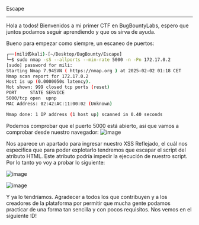 Escape
***
Hola a todos! Bienvenidos a mi primer CTF en BugBountyLabs, espero que juntos podamos seguir aprendiendo y que os sirva de ayuda.

Bueno para empezar como siempre, un escaneo de puertos:

```bash
┌──(mili㉿kali)-[~/Desktop/BugBounty/Escape]
└─$ sudo nmap -sS --allports --min-rate 5000 -n -Pn 172.17.0.2
[sudo] password for mili: 
Starting Nmap 7.94SVN ( https://nmap.org ) at 2025-02-02 01:18 CET
Nmap scan report for 172.17.0.2
Host is up (0.0000050s latency).
Not shown: 999 closed tcp ports (reset)
PORT     STATE SERVICE
5000/tcp open  upnp
MAC Address: 02:42:AC:11:00:02 (Unknown)

Nmap done: 1 IP address (1 host up) scanned in 0.40 seconds
```

Podemos comprobar que el puerto 5000 está abierto, asi que vamos a comprobar desde nuestro navegador:
![image](https://github.com/user-attachments/assets/02ed6535-8103-4e5d-a496-e97bb202576b)


Nos aparece un apartado para ingresar nuestro XSS Reflejado, el cuál nos especifica que para poder explotarlo 
tendremos que escapar el script del atributo HTML. Este atributo podría impedir la ejecución de nuestro script. 
Por lo tanto yo voy a probar lo siguiente:

![image](https://github.com/user-attachments/assets/85e97efe-df1b-4f89-a745-4cd3be85bc2f)


![image](https://github.com/user-attachments/assets/bffac488-77d4-4127-9085-929079b6f760)


Y ya lo tendríamos. Agradecer a todos los que contribuyen y a los creadores de la plataforma por permitir que mucha 
gente podamos practicar de una forma tan sencilla y con pocos requisitos. Nos vemos en el siguiente :D!

